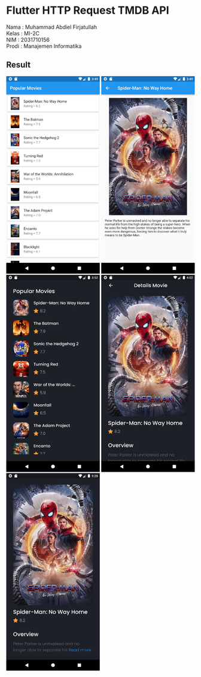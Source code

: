 # Flutter HTTP Request TMDB API

Nama : Muhammad Abdiel Firjatullah <br>
Kelas : MI-2C <br>
NIM : 2031710156 <br>
Prodi : Manajemen Informatika <br>

## Result

<span>
    <img src="assets/images/1.png" width="250">
</span>
<span>
    <img src="assets/images/2.png" width="250">
</span>
<br>
<span>
    <img src="assets/images/3.png" width="250">
</span>
<span>
    <img src="assets/images/4.png" width="250">
</span>
<span>
    <img src="assets/images/5.png" width="250">
</span>
